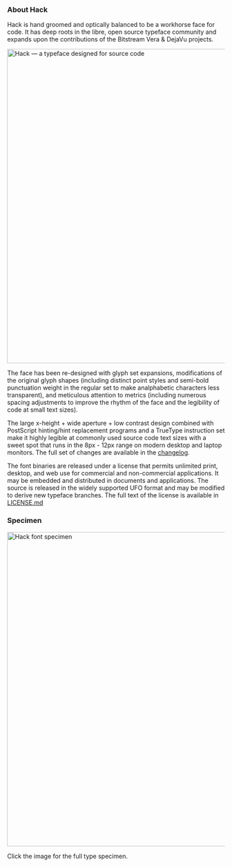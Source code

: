 ### About Hack

Hack is hand groomed and optically balanced to be a workhorse face for code. It has deep roots in the libre, open source typeface community and expands upon the contributions of the Bitstream Vera &amp; DejaVu projects.  

<a href="https://sourcefoundry.org/hack/"><img src="../img/hack-specimen-2.png" alt="Hack &mdash; a typeface designed for source code" width="728"></a>

The face has been re-designed with glyph set expansions, modifications of the original glyph shapes (including distinct point styles and semi-bold punctuation weight in the regular set to make analphabetic characters less transparent), and meticulous attention to metrics (including numerous spacing adjustments to improve the rhythm of the face and the legibility of code at small text sizes).

The large x-height + wide aperture + low contrast design combined with PostScript hinting/hint replacement programs and a TrueType instruction set make it highly legible at commonly used source code text sizes with a sweet spot that runs in the 8px - 12px range on modern desktop and laptop monitors. The full set of changes are available in the [changelog](https://github.com/chrissimpkins/Hack/blob/master/CHANGELOG.md).

The font binaries are released under a license that permits unlimited print, desktop, and web use for commercial and non-commercial applications.  It may be embedded and distributed in documents and applications.  The source is released in the widely supported UFO format and may be modified to derive new typeface branches.  The full text of the license is available in [LICENSE.md](https://github.com/chrissimpkins/Hack/blob/master/LICENSE.md)


### Specimen

<a href="http://chrissimpkins.github.io/Hack/font-specimen.html"><img src="../img/hack-waterfall.png" alt="Hack font specimen" width="728"></a>


Click the image for the full type specimen.
